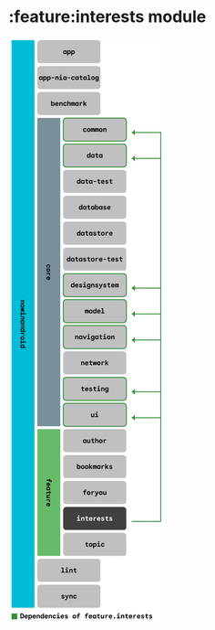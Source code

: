 # :feature:interests module

![Dependency graph](../../docs/images/graphs/dep_graph_feature_interests.png)
